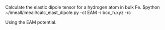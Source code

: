 Calculate the elastic dipole tensor for a hydrogen atom in bulk Fe.
	$python ~/imeall/imeall/calc_elast_dipole.py -ct EAM -i bcc_h.xyz -rc

Using the EAM potential.
